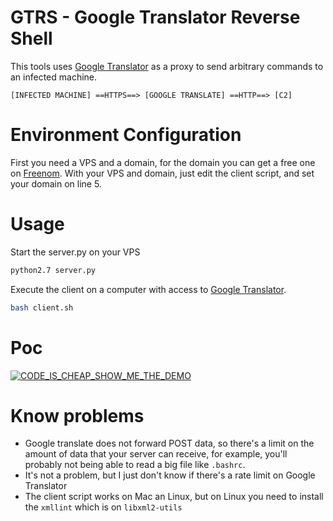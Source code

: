 # GTRS - Google Translator Reverse Shell

This tools uses [Google Translator](https://translate.google.com) as a proxy to send arbitrary commands to an infected machine.
```
[INFECTED MACHINE] ==HTTPS==> [GOOGLE TRANSLATE] ==HTTP==> [C2] 
```

# Environment Configuration
First you need a VPS and a domain, for the domain you can get a free one on [Freenom](https://freenom.com/). With your VPS and domain, just edit the client script, and set your domain on line 5.

# Usage
Start the server.py on your VPS
```bash
python2.7 server.py
```
Execute the client on a computer with access to [Google Translator](https://translate.google.com).
```bash
bash client.sh
```

# Poc 
[![CODE_IS_CHEAP_SHOW_ME_THE_DEMO](http://img.youtube.com/vi/02CFsE0k96E/0.jpg)](http://www.youtube.com/watch?v=02CFsE0k96E)

# Know problems
 * Google translate does not forward POST data, so there's a limit on the amount of data that your server can receive, for example, you'll probably not being able to read a big file like `.bashrc`.
 * It's not a problem, but I just don't know if there's a rate limit on Google Translator
 * The client script works on Mac an Linux, but on Linux you need to install the `xmllint` which is on `libxml2-utils`


